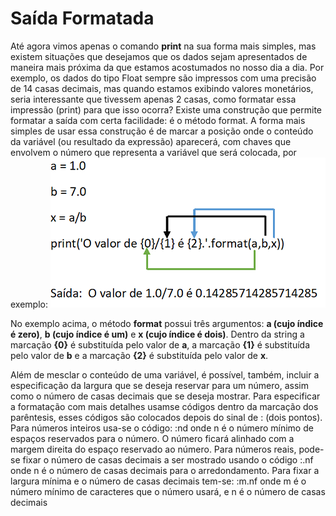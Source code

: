 # Saída Formatada
Até agora vimos apenas o comando **print** na sua forma mais simples, mas existem situações que desejamos que os dados sejam apresentados de maneira mais próxima da que estamos acostumados no nosso dia a dia. Por exemplo, os dados do tipo Float sempre são impressos com uma precisão de 14 casas decimais, mas quando estamos exibindo valores monetários, seria interessante que tivessem apenas 2 casas, como formatar essa impressão (print) para que isso ocorra?
Existe uma construção que permite formatar a saída com certa facilidade: é o método format. A forma mais simples de usar essa construção é de marcar a posição onde o conteúdo da variável (ou resultado da expressão) aparecerá, com chaves que envolvem o número que representa a variável que será colocada, por exemplo: 
 ![programa](/imagens/format.png)
 
 No exemplo acima, o método **format** possui três argumentos: **a (cujo índice é zero)**, **b (cujo índice é um)** e **x (cujo índice é dois)**. Dentro da string a marcação **{0}** é substituída pelo valor de **a**, a marcação **{1}** é substituída pelo valor de **b** e a marcação **{2}** é substituída pelo valor de **x**.
 
 Além de mesclar o conteúdo de uma variável, é possível, também, incluir a
especificação da largura que se deseja reservar para um número, assim como o número de
casas decimais que se deseja mostrar. Para especificar a formatação com mais detalhes usamse códigos dentro da marcação dos parêntesis, esses códigos são colocados depois do sinal
de : (dois pontos).
Para números inteiros usa-se o código:
:nd
onde n é o número mínimo de espaços reservados para o número. O número ficará alinhado
com a margem direita do espaço reservado ao número.
Para números reais, pode-se fixar o número de casas decimais a ser mostrado
usando o código
:.nf
onde n é o número de casas decimais para o arredondamento. Para fixar a largura mínima e o
número de casas decimais tem-se:
:m.nf
onde m é o número mínimo de caracteres que o número usará, e n é o número de casas
decimais
